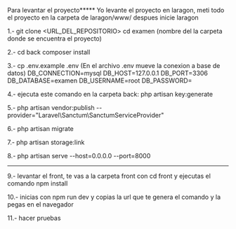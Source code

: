 Para levantar el proyecto*****
Yo levante el proyecto en laragon, meti todo el proyecto en la carpeta de laragon/www/
despues inicie laragon

1.- git clone <URL_DEL_REPOSITORIO>
cd examen (nombre del la carpeta donde se encuentra el proyecto)

2.- cd back
composer install

3.- cp .env.example .env
(En el archivo .env mueve la conexion a base de datos)
DB_CONNECTION=mysql
DB_HOST=127.0.0.1
DB_PORT=3306
DB_DATABASE=examen
DB_USERNAME=root
DB_PASSWORD=

4.- ejecuta este comando en la carpeta back: php artisan key:generate

5.- php artisan vendor:publish --provider="Laravel\Sanctum\SanctumServiceProvider"

6.- php artisan migrate

7.- php artisan storage:link

8.- php artisan serve --host=0.0.0.0 --port=8000

--------------------------------------

9.- levantar el front, te vas a la carpeta front con cd front y ejecutas el comando npm install

10.- inicias con npm run dev y copias la url que te genera el comando y la pegas en el navegador

11.- hacer pruebas 